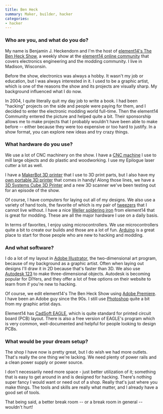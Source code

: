 ```yaml
---
title: Ben Heck
summary: Maker, builder, hacker
categories:
- hacker
---
```


### Who are you, and what do you do?

My name is Benjamin J. Heckendorn and I'm the host of [element14's The Ben Heck Show](http://www.element14.com/community/community/experts/benheck "Ben's weekly show."), a weekly show at the [element14 online community](http://www.element14.com/community/welcome "element14's online community site.") that covers electronics engineering and the modding community. I live in Madison, Wisconsin. 

Before the show, electronics was always a hobby. It wasn't my job or education, but I was always interested in it. I used to be a graphic artist, which is one of the reasons the show and its projects are visually sharp. My background influenced what I do now.

In 2004, I quite literally quit my day job to write a book. I had been "hacking" projects on the side and people were paying for them, and I decided to enter the electronic modding world full-time. Then the element14 Community entered the picture and helped quite a bit. Their sponsorship allows me to make projects that I probably wouldn't have been able to make before -- either because they were too expensive or too hard to justify. In a show format, you can explore new ideas and try crazy things.

### What hardware do you use?

We use a lot of CNC machinery on the show. I have a [CNC machine](http://www.element14.com/community/docs/DOC-24749/l/episode-2-ben-builds-a-portable-cnc-router "A show where Ben builds a CNC machine.") I use to mill large objects and do plastic and woodworking. I use my Epilogue laser cutter a lot as well.

I have a [MakerBot 3D printer][replicator] that I use to 3D print parts, but I also have my [own portable 3D printer](http://www.element14.com/community/docs/DOC-36297/l/episode-19-watch-ben-heck-builds-a-portable-3d-printer "A show where Ben builds a 3D printer.") that comes in handy! Along those lines, we have a [3D Systems Cube 3D Printer][cube] and a new 3D scanner we've been testing out for an episode of the show.

Of course, I have computers for laying out all of my designs. We also use a variety of hand tools, the favorite of which is my pair of [tweezers](http://www.element14.com/community/docs/DOC-54938/l/episode-89-watch-ben-heck-s-basic-tools-episode "A show where Ben discusses his basic tools.") that I cannot live without. I have a nice [Weller soldering iron][wesd51] from element14 that is great for modding. These are all the major hardware I use on a daily basis.

In terms of favorites, I enjoy using microcontrollers. We use microcontrollers quite a bit to create our builds and those are a lot of fun. [Arduino][] is a great place to start for those people who are new to hacking and modding.

### And what software?

I do a lot of my layout in [Adobe Illustrator][illustrator], the two-dimensional art program, because of my background as a graphic artist. Often when laying out designs I'll draw it in 2D because that's faster than 3D.
We also use [Autodesk 123][123d-design] to make three-dimensional objects. Autodesk is becoming popular for DIYers, and they offer a lot of free options on their website to learn from if you're new to hacking.

Of course, we edit element14's The Ben Heck Show using [Adobe Premiere][premiere]. I have been an Adobe guy since the 90s. I still use [Photoshop][] quite a bit from my graphic artist days. 

Element14 has [CadSoft EAGLE][eagle], which is quite standard for printed circuit board (PCB) layout. There is also a free version of EAGLE's program which is very common, well-documented and helpful for people looking to design PCBs.

### What would be your dream setup?

The shop I have now is pretty great, but I do wish we had more outlets. That's really the one thing we're lacking. We need plenty of power rails and a clean power supply or power source.

I don't necessarily need more space - just better utilization of it; something that is easy to get around in and is designed for hacking. There's nothing super fancy I would want or need out of a shop. Really that's just where you make things. The tools and skills are really what matter, and I already have a good set of tools.

That being said, a better break room -- or a break room in general -- wouldn't hurt!

[replicator]: https://store.makerbot.com/replicator "A 3D printer."
[arduino]: http://arduino.cc/ "Open-source prototyping hardware."
[cube]: https://www.3dsystems.com/3d-printers/personal/cube "A 3D printer."
[wesd51]: https://www.amazon.com/Weller-WESD51-Digital-Soldering-Station/dp/B000ARU9PO "A digital soldering station."
[123d-design]: http://www.123dapp.com/design "3D creation software."
[illustrator]: https://www.adobe.com/products/illustrator.html "A vector graphics editor."
[eagle]: https://cadsoft.io "Software for designing printed circuit boards."
[photoshop]: https://www.adobe.com/products/photoshop.html "A bitmap image editor."
[premiere]: https://www.adobe.com/products/premiere.html "A video editing suite."
